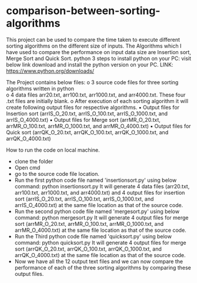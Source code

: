 # comparison-between-sorting-algorithms
This project can be used to compare the time taken to execute different sorting algorithms on the different size of inputs. The Algorithms which I have used to compare the performance on input data size are Insertion sort, Merge Sort and Quick Sort. 
python 3
steps to install python on your PC:
visit below link download and install the python version on your PC.
LINK: https://www.python.org/downloads/

The Project contains below files:
    o 3 source code files for three sorting algorithms written in python  
    o 4 data files arr20.txt, arr100.txt, arr1000.txt, and arr4000.txt. These four .txt files are initially blank.
    o After execution of each sorting algorithm it will create following output files for respective algorithms.
             ▪ Output files for Insertion sort (arrIS_O_20.txt, arrIS_O_100.txt, arrIS_O_1000.txt, and arrIS_O_4000.txt) 
             ▪ Output files for Merge sort (arrMR_O_20.txt, arrMR_O_100.txt, arrMR_O_1000.txt, and arrMR_O_4000.txt) 
             ▪ Output files for Quick sort (arrQK_O_20.txt, arrQK_O_100.txt, arrQK_O_1000.txt, and arrQK_O_4000.txt) 
 
 How to run the code on local machine.
- clone the folder
- Open cmd
- go to the source code file location.
- Run the first python code file named 'insertionsort.py' using below command:
      python insertionsort.py
  It will generate 4 data files (arr20.txt, arr100.txt, arr1000.txt, and arr4000.txt) and 
  4 output files for insertion sort (arrIS_O_20.txt, arrIS_O_100.txt, arrIS_O_1000.txt, and arrIS_O_4000.txt) at the same file location as that of the source code.
- Run the second python code file named 'mergesort.py' using below command:
      python mergesort.py
  It will generate 4 output files for merge sort (arrMR_O_20.txt, arrMR_O_100.txt, arrMR_O_1000.txt, and arrMR_O_4000.txt) at the same file location as that of the source code.
- Run the Third python code file named 'quicksort.py' using below command:
      python quicksort.py
  It will generate 4 output files for merge sort (arrQK_O_20.txt, arrQK_O_100.txt, arrQK_O_1000.txt, and arrQK_O_4000.txt) at the same file location as that of the source code.
- Now we have all the 12 output text files and we can now compare the performance of each of the three sorting algorithms by comparing these output files.
